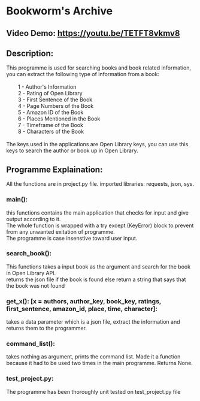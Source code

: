 # Bookworm's Archive
## Video Demo: https://youtu.be/TETFT8vkmv8
## Description:
This programme is used for searching books and book related information, you can extract the following type of information from a book:<br><br>
    &nbsp; &nbsp; &nbsp; &nbsp; 1 - Author's Information<br>
    &nbsp; &nbsp; &nbsp; &nbsp; 2 - Rating of Open Library<br>
    &nbsp; &nbsp; &nbsp; &nbsp; 3 - First Sentence of the Book<br>
    &nbsp; &nbsp; &nbsp; &nbsp; 4 - Page Numbers of the Book<br>
    &nbsp; &nbsp; &nbsp; &nbsp; 5 - Amazon ID of the Book<br>
    &nbsp; &nbsp; &nbsp; &nbsp; 6 - Places Mentioned in the Book<br>
    &nbsp; &nbsp; &nbsp; &nbsp; 7 - Timeframe of the Book<br>
    &nbsp; &nbsp; &nbsp; &nbsp; 8 - Characters of the Book<br><br>
The keys used in the applications are Open Library keys, you can use this keys to search the author or book up in Open Library.

## Programme Explaination:
All the functions are in project.py file. imported libraries: requests, json, sys.
### main():
this functions contains the main application that checks for input and give output according to it.<br>
The whole function is wrapped with a try except (KeyError) block to prevent from any unwanted exitation of programme.<br>
The programme is case insenstive toward user input.

### search_book():
This functions takes a input book as the argument and search for the book in Open Library API.<br>
returns the json file if the book is found else return a string that says that the book was not found

### get_x(): [x = authors, author_key, book_key, ratings, first_sentence, amazon_id, place, time, character]:
takes a data parameter which is a json file, extract the information and returns them to the programmer.

### command_list():
takes nothing as argument, prints the command list. Made it a function because it had to be used two times in the main programme. Returns None.

### test_project.py:
The programme has been thoroughly unit tested on test_project.py file
